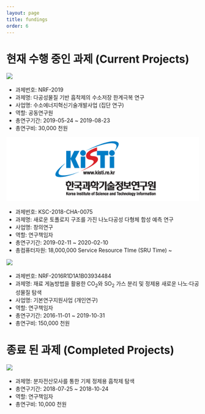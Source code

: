 ```yaml
---
layout: page
title: fundings
order: 6
---
```


# 현재 수행 중인 과제 (Current Projects)

![](/images/NRF-korea.png)
- 과제번호: NRF-2019
- 과제명: 다공성물질 기반 흡착제의 수소저장 한계극복 연구
- 사업명: 수소에너지혁신기술개발사업 (집단 연구)
- 역할: 공동연구원
- 총연구기간: 2019-05-24 ~ 2019-08-23
- 총연구비: 30,000 천원

![](/images/KORE1.png)
- 과제번호: KSC-2018-CHA-0075
- 과제명: 새로운 토폴로지 구조를 가진 나노다공성 다형체 합성 예측 연구
- 사업명: 창의연구
- 역할: 연구책임자
- 총연구기간: 2019-02-11 ~ 2020-02-10
- 총컴퓨터자원: 18,000,000 Service Resource TIme (SRU Time) ~

![](/images/NRF-korea.png)
- 과제번호: NRF-2016R1D1A1B03934484
- 과제명: 재료 게놈방법을 활용한 CO<sub>2</sub>와 SO<sub>2</sub> 가스 분리 및 정제용 새로운 나노·다공성물질 탐색
- 사업명: 기본연구지원사업 (개인연구)
- 역할: 연구책임자
- 총연구기간: 2016-11-01 ~ 2019-10-31
- 총연구비: 150,000 천원

# 종료 된 과제 (Completed Projects)
![](/images/LG-chem.jpeg)
- 과제명: 분자전산모사를 통한 기체 정제용 흡착제 탐색
- 총연구기간: 2018-07-25 ~ 2018-10-24
- 역할: 연구책임자
- 총연구비: 10,000 천원
